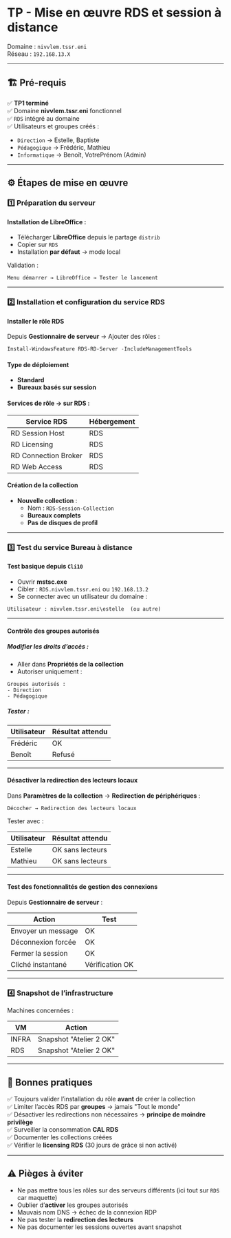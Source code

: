 # TP - Mise en œuvre RDS et session à distance  

Domaine : `nivvlem.tssr.eni`  
Réseau : `192.168.13.X`  

---

## 🏗️ Pré-requis

✅ **TP1 terminé**  
✅ Domaine **nivvlem.tssr.eni** fonctionnel  
✅ `RDS` intégré au domaine  
✅ Utilisateurs et groupes créés :  
- `Direction` → Estelle, Baptiste  
- `Pédagogique` → Frédéric, Mathieu  
- `Informatique` → Benoît, VotrePrénom (Admin)

---

## ⚙️ Étapes de mise en œuvre
### 1️⃣ Préparation du serveur

#### Installation de LibreOffice :

- Télécharger **LibreOffice** depuis le partage `distrib`
- Copier sur `RDS`  
- Installation **par défaut** → mode local

Validation :

```
Menu démarrer → LibreOffice → Tester le lancement
```

---

### 2️⃣ Installation et configuration du service RDS

#### Installer le rôle RDS

Depuis **Gestionnaire de serveur** → Ajouter des rôles :

```powershell
Install-WindowsFeature RDS-RD-Server -IncludeManagementTools
```

#### Type de déploiement

- **Standard**  
- **Bureaux basés sur session**

#### Services de rôle → sur **RDS** :

| Service RDS            | Hébergement |
|------------------------|-------------|
| RD Session Host        | RDS         |
| RD Licensing           | RDS         |
| RD Connection Broker   | RDS         |
| RD Web Access          | RDS         |

#### Création de la collection

- **Nouvelle collection** :  
  - Nom : `RDS-Session-Collection`  
  - **Bureaux complets**  
  - **Pas de disques de profil**  

---

### 3️⃣ Test du service Bureau à distance

#### Test basique depuis `Cli10`

- Ouvrir **mstsc.exe**  
- Cibler : `RDS.nivvlem.tssr.eni` ou `192.168.13.2`  
- Se connecter avec un utilisateur du domaine :

```
Utilisateur : nivvlem.tssr.eni\estelle  (ou autre)
```

---

#### Contrôle des groupes autorisés

##### Modifier les droits d’accès :

- Aller dans **Propriétés de la collection**  
- Autoriser uniquement :

```
Groupes autorisés :
- Direction
- Pédagogique
```

##### Tester :

| Utilisateur    | Résultat attendu |
|----------------|------------------|
| Frédéric       | OK               |
| Benoît         | Refusé           |

---

#### Désactiver la redirection des lecteurs locaux

Dans **Paramètres de la collection** → **Redirection de périphériques** :

```
Décocher → Redirection des lecteurs locaux
```

Tester avec :

| Utilisateur    | Résultat attendu |
|----------------|------------------|
| Estelle        | OK sans lecteurs |
| Mathieu        | OK sans lecteurs |

---

#### Test des fonctionnalités de gestion des connexions

Depuis **Gestionnaire de serveur** :

| Action                | Test |
|-----------------------|------|
| Envoyer un message    | OK   |
| Déconnexion forcée    | OK   |
| Fermer la session     | OK   |
| Cliché instantané     | Vérification OK |

---

### 4️⃣ Snapshot de l’infrastructure

Machines concernées :

| VM          | Action |
|-------------|--------|
| INFRA       | Snapshot "Atelier 2 OK" |
| RDS         | Snapshot "Atelier 2 OK" |

---

## 📌 Bonnes pratiques

✅ Toujours valider l’installation du rôle **avant** de créer la collection  
✅ Limiter l’accès RDS par **groupes** → jamais "Tout le monde"  
✅ Désactiver les redirections non nécessaires → **principe de moindre privilège**  
✅ Surveiller la consommation **CAL RDS**  
✅ Documenter les collections créées  
✅ Vérifier le **licensing RDS** (30 jours de grâce si non activé)

---

## ⚠️ Pièges à éviter

- Ne pas mettre tous les rôles sur des serveurs différents (ici tout sur `RDS` car maquette)  
- Oublier d’**activer** les groupes autorisés  
- Mauvais nom DNS → échec de la connexion RDP  
- Ne pas tester la **redirection des lecteurs**  
- Ne pas documenter les sessions ouvertes avant snapshot
